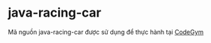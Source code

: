 # java-racing-car
Mã nguồn java-racing-car được sử dụng để thực hành tại [CodeGym](https://codegym.vn)
